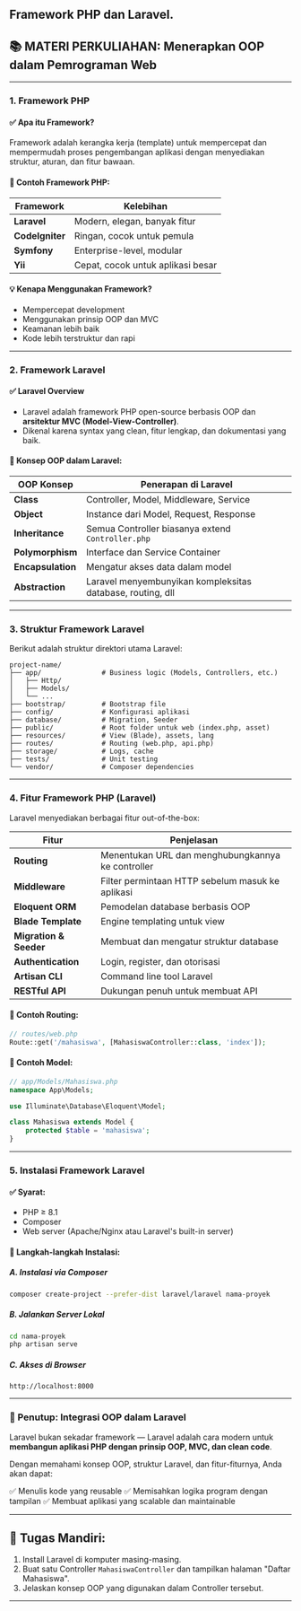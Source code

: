 **Framework PHP dan Laravel**.
---
## 📚 MATERI PERKULIAHAN: **Menerapkan OOP dalam Pemrograman Web**
---

### 1. **Framework PHP**

#### ✅ Apa itu Framework?

Framework adalah kerangka kerja (template) untuk mempercepat dan mempermudah proses pengembangan aplikasi dengan menyediakan struktur, aturan, dan fitur bawaan.

#### 🔧 Contoh Framework PHP:

| Framework       | Kelebihan                         |
| --------------- | --------------------------------- |
| **Laravel**     | Modern, elegan, banyak fitur      |
| **CodeIgniter** | Ringan, cocok untuk pemula        |
| **Symfony**     | Enterprise-level, modular         |
| **Yii**         | Cepat, cocok untuk aplikasi besar |

#### 💡 Kenapa Menggunakan Framework?

* Mempercepat development
* Menggunakan prinsip OOP dan MVC
* Keamanan lebih baik
* Kode lebih terstruktur dan rapi

---

### 2. **Framework Laravel**

#### ✅ Laravel Overview

* Laravel adalah framework PHP open-source berbasis OOP dan **arsitektur MVC (Model-View-Controller)**.
* Dikenal karena syntax yang clean, fitur lengkap, dan dokumentasi yang baik.

#### 🔑 Konsep OOP dalam Laravel:

| OOP Konsep        | Penerapan di Laravel                                       |
| ----------------- | ---------------------------------------------------------- |
| **Class**         | Controller, Model, Middleware, Service                     |
| **Object**        | Instance dari Model, Request, Response                     |
| **Inheritance**   | Semua Controller biasanya extend `Controller.php`          |
| **Polymorphism**  | Interface dan Service Container                            |
| **Encapsulation** | Mengatur akses data dalam model                            |
| **Abstraction**   | Laravel menyembunyikan kompleksitas database, routing, dll |

---

### 3. **Struktur Framework Laravel**

Berikut adalah struktur direktori utama Laravel:

```
project-name/
├── app/               # Business logic (Models, Controllers, etc.)
│   ├── Http/
│   ├── Models/
│   └── ...
├── bootstrap/         # Bootstrap file
├── config/            # Konfigurasi aplikasi
├── database/          # Migration, Seeder
├── public/            # Root folder untuk web (index.php, asset)
├── resources/         # View (Blade), assets, lang
├── routes/            # Routing (web.php, api.php)
├── storage/           # Logs, cache
├── tests/             # Unit testing
└── vendor/            # Composer dependencies
```

---

### 4. **Fitur Framework PHP (Laravel)**

Laravel menyediakan berbagai fitur out-of-the-box:

| Fitur                  | Penjelasan                                        |
| ---------------------- | ------------------------------------------------- |
| **Routing**            | Menentukan URL dan menghubungkannya ke controller |
| **Middleware**         | Filter permintaan HTTP sebelum masuk ke aplikasi  |
| **Eloquent ORM**       | Pemodelan database berbasis OOP                   |
| **Blade Template**     | Engine templating untuk view                      |
| **Migration & Seeder** | Membuat dan mengatur struktur database            |
| **Authentication**     | Login, register, dan otorisasi                    |
| **Artisan CLI**        | Command line tool Laravel                         |
| **RESTful API**        | Dukungan penuh untuk membuat API                  |

#### 🎯 Contoh Routing:

```php
// routes/web.php
Route::get('/mahasiswa', [MahasiswaController::class, 'index']);
```

#### 🎯 Contoh Model:

```php
// app/Models/Mahasiswa.php
namespace App\Models;

use Illuminate\Database\Eloquent\Model;

class Mahasiswa extends Model {
    protected $table = 'mahasiswa';
}
```

---

### 5. **Instalasi Framework Laravel**

#### ✅ Syarat:

* PHP ≥ 8.1
* Composer
* Web server (Apache/Nginx atau Laravel's built-in server)

#### 🔧 Langkah-langkah Instalasi:

##### A. Instalasi via Composer

```bash
composer create-project --prefer-dist laravel/laravel nama-proyek
```

##### B. Jalankan Server Lokal

```bash
cd nama-proyek
php artisan serve
```

##### C. Akses di Browser

```
http://localhost:8000
```

---

### 📌 Penutup: Integrasi OOP dalam Laravel

Laravel bukan sekadar framework — Laravel adalah cara modern untuk **membangun aplikasi PHP dengan prinsip OOP, MVC, dan clean code**.

Dengan memahami konsep OOP, struktur Laravel, dan fitur-fiturnya, Anda akan dapat:

✅ Menulis kode yang reusable
✅ Memisahkan logika program dengan tampilan
✅ Membuat aplikasi yang scalable dan maintainable

---

## 🎯 Tugas Mandiri:

1. Install Laravel di komputer masing-masing.
2. Buat satu Controller `MahasiswaController` dan tampilkan halaman "Daftar Mahasiswa".
3. Jelaskan konsep OOP yang digunakan dalam Controller tersebut.

---
